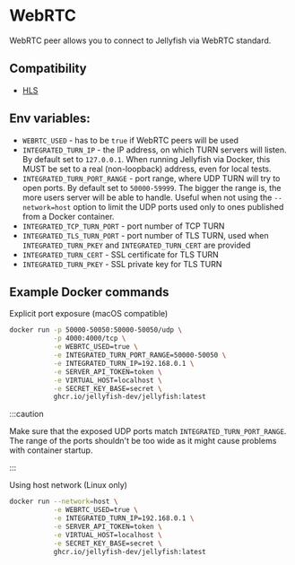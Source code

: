 # WebRTC

WebRTC peer allows you to connect to Jellyfish via WebRTC standard.

## Compatibility

* [HLS](../components/hls.md)

## Env variables:

* `WEBRTC_USED` - has to be `true` if WebRTC peers will be used
* `INTEGRATED_TURN_IP` - the IP address, on which TURN servers will listen. 
By default set to `127.0.0.1`.
When running Jellyfish via Docker, this MUST be set to a real (non-loopback) address, even for local tests.
* `INTEGRATED_TURN_PORT_RANGE` - port range, where UDP TURN will try to open ports. By default set to `50000-59999`.
The bigger the range is, the more users server will be able to handle. 
Useful when not using the `--network=host` option to limit the UDP ports 
used only to ones published from a Docker container.
* `INTEGRATED_TCP_TURN_PORT` - port number of TCP TURN
* `INTEGRATED_TLS_TURN_PORT` - port number of TLS TURN, used when `INTEGRATED_TURN_PKEY` and `INTEGRATED_TURN_CERT` are provided
* `INTEGRATED_TURN_CERT` - SSL certificate for TLS TURN
* `INTEGRATED_TURN_PKEY` - SSL private key for TLS TURN

## Example Docker commands

Explicit port exposure (macOS compatible)

```bash
docker run -p 50000-50050:50000-50050/udp \
           -p 4000:4000/tcp \
           -e WEBRTC_USED=true \
           -e INTEGRATED_TURN_PORT_RANGE=50000-50050 \
           -e INTEGRATED_TURN_IP=192.168.0.1 \
           -e SERVER_API_TOKEN=token \
           -e VIRTUAL_HOST=localhost \
           -e SECRET_KEY_BASE=secret \
           ghcr.io/jellyfish-dev/jellyfish:latest
```

:::caution

Make sure that the exposed UDP ports match `INTEGRATED_TURN_PORT_RANGE`.
The range of the ports shouldn't be too wide as it might cause problems with container startup.

:::

Using host network (Linux only)

```bash
docker run --network=host \
           -e WEBRTC_USED=true \
           -e INTEGRATED_TURN_IP=192.168.0.1 \
           -e SERVER_API_TOKEN=token \
           -e VIRTUAL_HOST=localhost \
           -e SECRET_KEY_BASE=secret \
           ghcr.io/jellyfish-dev/jellyfish:latest
```
